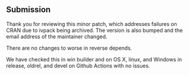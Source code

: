## Submission

Thank you for reviewing this minor patch, which addresses failures on CRAN due to ivpack being archived. The version is also bumped and the email address of the maintainer changed.

There are no changes to worse in reverse depends. 

We have checked this in win builder and on OS X, linux, and Windows in release, oldrel, and devel on Github Actions with no issues. 

